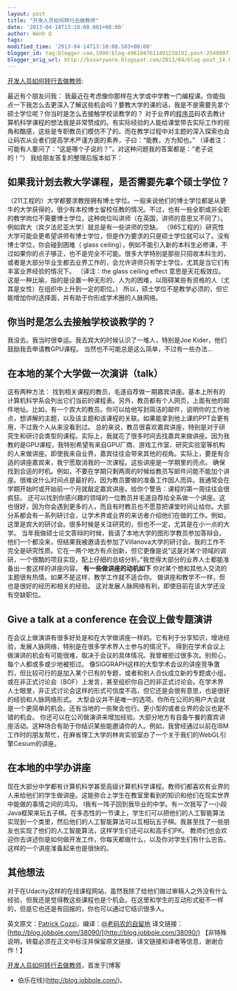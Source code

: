 ```yaml
---
layout: post
title: "开发人员如何转行去做教师"
date: '2013-04-14T13:10:00.001+08:00'
author: Wenh Q
tags:
modified_time: '2013-04-14T13:10:08.503+08:00'
blogger_id: tag:blogger.com,1999:blog-4961947611491238191.post-2549897747300484167
blogger_orig_url: http://binaryware.blogspot.com/2013/04/blog-post_14.html
---
```


[开发人员如何转行去做教师](http://blog.jobbole.com/38090/?utm_source=rss&utm_medium=rss&utm_campaign=%25e7%25a0%2581%25e5%2586%259c%25e5%25a6%2582%25e4%25bd%2595%25e8%25bd%25ac%25e8%25a1%258c%25e5%258e%25bb%25e5%2581%259a%25e6%2595%2599%25e5%2591%2598):

最近有个朋友问我：
我最近在考虑像你那样在大学或中学教一门编程课。你能指点一下我怎么去更深入了解这些机会吗？要教大学的课的话，我是不是需要先拿个硕士学位呢？你当时是怎么去接触学校谈教学的？
对于业界的[程序员](http://blog.jobbole.com/821/ "程序员的本质")码农去教计算机科学课程的想法我是非常赞成的。有实际经验的人能给课堂带去实际工作的视角和酷感，这些是专职教员们模仿不了的。而在教学过程中对主题的深入探索也会让码农从业者们提高学术严谨方面的素养，子曰：“能教，方为知也。”
（译者注：可能有人要问了：“这是哪个子说的？”，对这种问题我的答案都是：“老子说的！”）
我给朋友答复的整理后版本如下：


如果我计划去教大学课程，是否需要先拿个硕士学位？
------------------------------------------------

（211工程的）大学都要求教授拥有博士学位。一般来说他们的博士学位都是从更牛的大学获得的，很少有本校博士留校任教的情况。不过，也有一些全职或非全职的教学岗位不需要博士学位，这种岗位叫讲师（在英国，讲师的意思又不同了）。例如宾大（宾夕法尼亚大学）就总是有一些讲师的空缺。
（985工程的）研究性大学可能会更希望讲师有博士学位，但是作为要求的只是硕士学位就可以了。没有博士学位，你会碰到困难（ glass
ceiling），例如不能引入新的本科生必修课，不过如果你的点子够正，也不是完全不可能。很多大学特别是那些只招收本科生的，或者是大部分毕业生都去业界工作的，会允许讲师只有学士学位，尤其是当它们有丰富业界经验的情况下。
（译注：the glass ceiling effect
意思是天花板效应。这是一种比喻，指的是设置一种无形的、人为的困难，以阻碍某些有资格的人（尤其是女性）在组织中上升到一定的职位。）
所以，硕士学位不是教学必须的，但它能增加你的选择面，并有助于你形成学术圈的人脉网络。


你当时是怎么去接触学校谈教学的？
--------------------------------

我没去。我当时很幸运。我去宾大的时候认识了一堆人，特别是Joe
Kider，他们鼓励我去申请教GPU课程。
当然也不可能总是这么简单，不过有一些办法…

在本地的某个大学做一次演讲（talk）
----------------------------------

这有两种方法：
找到相关课程的教员，毛遂自荐做一期嘉宾讲座。基本上所有的计算机科学系会列出它们当前的课程表。另外，教员都有个人网页，上面有他的邮件地址。比如，有一个宾大的教员。你可以给他写封简洁的邮件，说明你的工作地点，想讲解的主题，以及该主题和该课程的关联。如果能拿到他上课的PPT会更有用，不过我个人从来没看到过。
总的来说，教员很喜欢嘉宾讲座，特别是对于研究生和研讨会类型的课程。实际上，我就花了很多时间去找嘉宾来做讲座。因为我教的是GPU课程，我特别希望有来自GPU厂商、游戏工作室、研究实验室等机构的人来做讲座。即使我来自业界，嘉宾往往会带来其他的视角。实际上，要是有合适的讲座嘉宾来，我宁愿取消我的一次课程。这些讲座是一学期里的亮点。
确保找到合适的时机。例如，不要在学期只剩两周的时候给教员写邮件问能不能加个讲座。很难说什么时间点是最好的，因为教员要做的准备工作因人而异。我通常会在学期开始时或开始前一个月就敲定嘉宾讲座。给你个警告：课程的第一周往往会很疯狂。
还可以找到你感兴趣的领域的一位教员并毛遂自荐给全系做一个讲座。这也很好，因为你会遇到更多的人，而且有时教员也不愿意把课堂时间让给你。大部分系都会有一系列研讨会，让学术界或业界的来访者介绍他们在做的工作。例如，这里是宾大的研讨会。很多时候是关注研究的，但也不一定，尤其是在小一点的大学。
当年我做硕士论文答辩的时候，我请了本地大学的图形学教员参加答辩会。他们一个都没来，但结果我被邀请去参加了Villanova大学的研讨会。我的工作不完全是研究性质。它在一两个地方有点创新，但它更像是说“这是对某个领域的调研，一个很酷的项目实现，配上仔细的总结分析。”我觉得大部分的业界人士都能准备出一套这样的讲座内容。
**有一些做讲座的动机如下**
你对某个想和其他人交流的主题很有热情。如果不是这样，教学工作就不适合你。
做讲座和教学不一样，但也是很好的经历和相关的经验。
这对发展人脉网络有利，即使目前在该大学还没有空缺职位。


Give a talk at a conference 在会议上做专题演讲
----------------------------------------------

在会议上做演讲有很多好处是和在大学做讲座一样的。它有利于分享知识，增进经验，发展人脉网络，特别是在很多学术界人士参与的情况下。
得到在学术会议上做演讲的机会有可能很难，取决于会议的具体情况。我曾被拒过很多次。别担心，每个人都或多或少地被拒过。
像SIGGRAPH这样的大型学术会议的讲座竞争激烈，但比较可行的是加入某个已有的专题，或者和别人合伙成立新的专题或小组，或在非正式讨论会（BOF）上发言，甚至组织你自己的非正式讨论会。在学术界人士眼里，非正式讨论会这样的形式可信度不高，但它还是会很有意思，也是很好的经验和人脉网络形式。
大型会议并不是唯一的选项。你所在公司的用户大会就是一个更简单的机会。还有当地的一些聚会也行。更小型的或者业界的会议也是不错的机会。
你还可以在公司做演讲来增加经验。大部分地方有自备午餐的嘉宾讲座活动。这种场合有助于你结识某些能邀请你的人。例如，我曾经通过以前在IBM工作时的朋友帮忙，在麻省理工大学的林肯实验室办了一个关于我们的WebGL引擎Cesium的讲座。


在本地的中学办讲座
------------------

现在大部分中学都有计算机科学甚至高级计算机科学课程。教师们都喜欢有业界的人来给他们的学生做讲座。这能弥合上学生在教室里看到的知识和他们在现实世界中能做的事情之间的鸿沟。
I我有一阵子回到我毕业的中学。有一次我写了一小段Java框架来玩五子棋。在多态性的一节课上，学生们可以把他们的人工智能算法实现到一个类里，然后他们的人工智能算法可以互相玩五子棋。我甚至找了一些朋友也实现了他们的人工智能算法，这样学生们还可以和高手们PK。
教师们也会欢迎你去讲述你是如何做开发工作，你每天都做什么，以及你对学生们有什么忠告。这样的一个讲座准备起来也是很快的。


其他想法
--------

对于在Udacity这样的在线课程网站，虽然我除了给他们做过审稿人之外没有什么经验，但我还是觉得教这些课程也是个机会。在这里和学生的互动形式挺不一样的，但是它也还是有回报的，你也可以通过它结识很多人。

英文原文：[Patrick
Cozzi](http://blog.virtualglobebook.com/2013/04/how-developers-can-get-into-teaching.html)，编译：[@老码农的自留地](http://weibo.com/ned11)
译文链接：[http://blog.jobbole.com/38090/](http://blog.jobbole.com/38090/)
【非特殊说明，转载必须在正文中标注并保留原文链接、译文链接和译者等信息，谢谢合作！】

[开发人员如何转行去做教师](http://blog.jobbole.com/38090/)，首发于[博客
- 伯乐在线](http://blog.jobbole.com/)。
